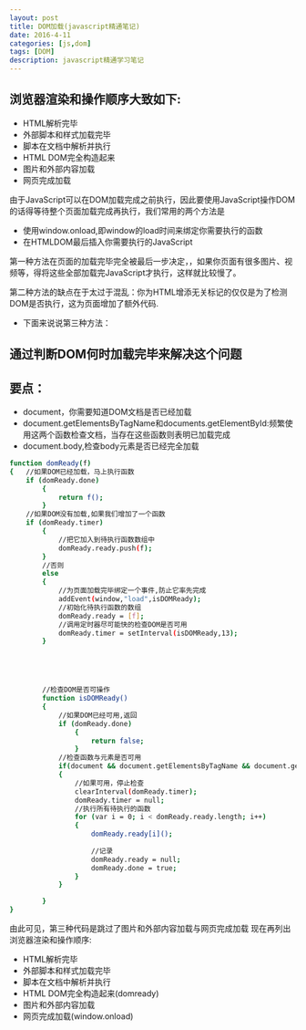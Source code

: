 ```yaml
---
layout: post
title: DOM加载(javascript精通笔记)
date: 2016-4-11
categories: [js,dom]
tags: [DOM]
description: javascript精通学习笔记
---
```


## 浏览器渲染和操作顺序大致如下:
* HTML解析完毕
* 外部脚本和样式加载完毕
* 脚本在文档中解析并执行
* HTML DOM完全构造起来
* 图片和外部内容加载
* 网页完成加载

由于JavaScript可以在DOM加载完成之前执行，因此要使用JavaScript操作DOM的话得等待整个页面加载完成再执行，我们常用的两个方法是

*  使用window.onload,即window的load时间来绑定你需要执行的函数
*  在HTMLDOM最后插入你需要执行的JavaScript

第一种方法在页面的加载完毕完全被最后一步决定，，如果你页面有很多图片、视频等，得将这些全部加载完JavaScript才执行，这样就比较慢了。

第二种方法的缺点在于太过于混乱：你为HTML增添无关标记的仅仅是为了检测DOM是否执行，这为页面增加了额外代码.

* 下面来说说第三种方法：
## 通过判断DOM何时加载完毕来解决这个问题

## 要点：
* document，你需要知道DOM文档是否已经加载
* document.getElementsByTagName和documents.getElementById:频繁使用这两个函数检查文档，当存在这些函数则表明已加载完成
* document.body,检查body元素是否已经完全加载

```sh
function domReady(f)
{	//如果DOM已经加载，马上执行函数
	if (domReady.done)
		{
			return f();
		}
	//如果DOM没有加载,如果我们增加了一个函数
	if (domReady.timer) 
		{
			//把它加入到待执行函数数组中
			domReady.ready.push(f);
		}
		//否则
		else
		{
			//为页面加载完毕绑定一个事件,防止它率先完成
			addEvent(window,"load",isDOMReady);
			//初始化待执行函数的数组
			domReady.ready = [f];
			//调用定时器尽可能快的检查DOM是否可用
			domReady.timer = setInterval(isDOMReady,13);
		}





		//检查DOM是否可操作
		function isDOMReady()
		{
			//如果DOM已经可用,返回
			if (domReady.done) 
				{
					return false;
				}
			//检查函数与元素是否可用
			if(document && document.getElementsByTagName && document.getElementById && document.body)
			{
				//如果可用，停止检查
				clearInterval(domReady.timer);
				domReady.timer = null;
				//执行所有待执行的函数
				for (var i = 0; i < domReady.ready.length; i++) 
				{
					domReady.ready[i]();
					
					//记录
					domReady.ready = null;
					domReady.done = true;
				}
			}

		}
}
```

由此可见，第三种代码是跳过了图片和外部内容加载与网页完成加载
现在再列出浏览器渲染和操作顺序:

* HTML解析完毕
* 外部脚本和样式加载完毕
* 脚本在文档中解析并执行
* HTML DOM完全构造起来(domready)
* 图片和外部内容加载
* 网页完成加载(window.onload)
